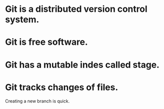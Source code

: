 # Git is a distributed version control system.
# Git is free software.
# Git has a mutable indes called stage.
# Git tracks changes of files.
Creating a new branch is quick.
